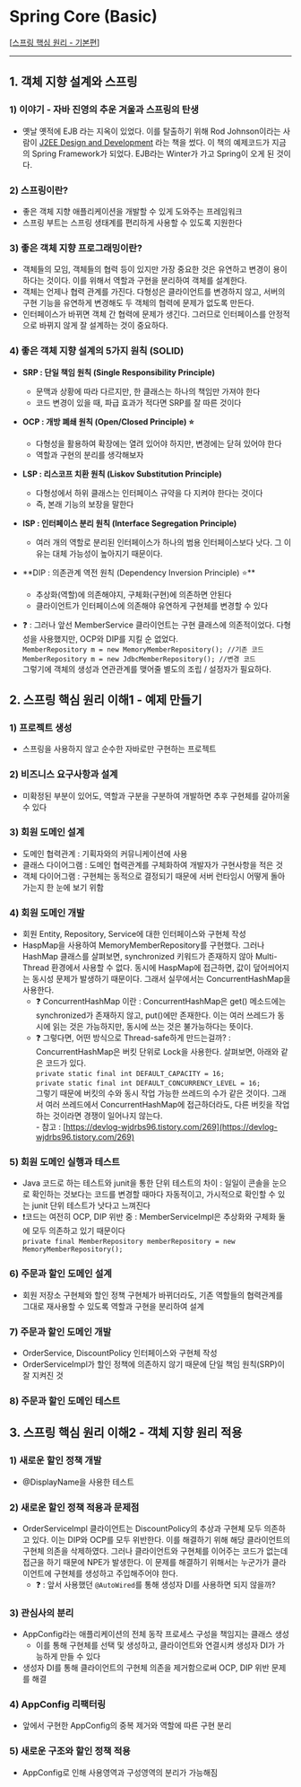 # Spring Core (Basic)
[[스프링 핵심 원리 - 기본편](https://www.inflearn.com/course/스프링-핵심-원리-기본편/)]

---
## 1. 객체 지향 설계와 스프링
### 1) 이야기 - 자바 진영의 추운 겨울과 스프링의 탄생
- 옛날 옛적에 EJB 라는 지옥이 있었다. 이를 탈출하기 위해 Rod Johnson이라는 사람이 [J2EE Design and Development](http://index-of.es/Java/Wrox%20Press%20-%20Expert%20one-on-one%20J2EE%20Design%20and%20Development.pdf) 라는 책을 썼다.
  이 책의 예제코드가 지금의 Spring Framework가 되었다. EJB라는 Winter가 가고 Spring이 오게 된 것이다.
### 2) 스프링이란?
- 좋은 객체 지향 애플리케이션을 개발할 수 있게 도와주는 프레임워크
- 스프링 부트는 스프링 생태계를 편리하게 사용할 수 있도록 지원한다
### 3) 좋은 객체 지향 프로그래밍이란?
- 객체들의 모임, 객체들의 협력 등이 있지만 가장 중요한 것은 유연하고 변경이 용이하다는 것이다. 이를 위해서 역할과 구현을 분리하여 객체를 설계한다.
- 객체는 언제나 협력 관계를 가진다. 다형성은 클라이언트를 변경하지 않고, 서버의 구현 기능을 유연하게 변경해도 두 객체의 협력에 문제가 없도록 만든다.
- 인터페이스가 바뀌면 객체 간 협력에 문제가 생긴다. 그러므로 인터페이스를 안정적으로 바뀌지 않게 잘 설계하는 것이 중요하다.
### 4) 좋은 객체 지향 설계의 5가지 원칙 (SOLID)
- **SRP : 단일 책임 원칙 (Single Responsibility Principle)**
    - 문맥과 상황에 따라 다르지만, 한 클래스는 하나의 책임만 가져야 한다
    - 코드 변경이 있을 때, 파급 효과가 적다면 SRP를 잘 따른 것이다

- **OCP : 개방 폐쇄 원칙 (Open/Closed Principle) ⭐️**
    - 다형성을 활용하여 확장에는 열려 있어야 하지만, 변경에는 닫혀 있어야 한다
    - 역할과 구현의 분리를 생각해보자

- **LSP : 리스코프 치환 원칙 (Liskov Substitution Principle)**
    - 다형성에서 하위 클래스는 인터페이스 규약을 다 지켜야 한다는 것이다
    - 즉, 본래 기능의 보장을 말한다

- **ISP : 인터페이스 분리 원칙 (Interface Segregation Principle)**
    - 여러 개의 역할로 분리된 인터페이스가 하나의 범용 인터페이스보다 낫다. 그 이유는 대체 가능성이 높아지기 때문이다.

- **DIP : 의존관계 역전 원칙 (Dependency Inversion Principle) ⭐**️
    - 추상화(역할)에 의존해야지, 구체화(구현)에 의존하면 안된다
    - 클라이언트가 인터페이스에 의존해야 유연하게 구현체를 변경할 수 있다


- ❓ : 그러나 앞선 MemberService 클라이언트는 구현 클래스에 의존적이었다. 다형성을 사용했지만, OCP와 DIP를 지킬 순 없었다.  
  `MemberRepository m = new MemoryMemberRepository(); //기존 코드`  
  `MemberRepository m = new JdbcMemberRepository(); //변경 코드`  
  그렇기에 객체의 생성과 연관관계를 맺어줄 별도의 조립 / 설정자가 필요하다.

## 2. 스프링 핵심 원리 이해1 - 예제 만들기
### 1) 프로젝트 생성
 - 스프링을 사용하지 않고 순수한 자바로만 구현하는 프로젝트
### 2) 비즈니스 요구사항과 설계
 - 미확정된 부분이 있어도, 역할과 구분을 구분하여 개발하면 추후 구현체를 갈아끼울 수 있다
### 3) 회원 도메인 설계
 - 도메인 협력관계 : 기획자와의 커뮤니케이션에 사용
 - 클래스 다이어그램 : 도메인 협력관계를 구체화하여 개발자가 구현사항을 적은 것
 - 객체 다이어그램 : 구현체는 동적으로 결정되기 때문에 서버 런타임시 어떻게 돌아가는지 한 눈에 보기 위함
### 4) 회원 도메인 개발
 - 회원 Entity, Repository, Service에 대한 인터페이스와 구현체 작성
 - HaspMap을 사용하여 MemoryMemberRepository를 구현했다. 그러나 HashMap 클래스를 살펴보면, synchronized 키워드가 존재하지 않아 Multi-Thread 환경에서 사용할 수 없다.
   동시에 HaspMap에 접근하면, 값이 덮어씌어지는 동시성 문제가 발생하기 때문이다. 그래서 실무에서는 ConcurrentHashMap을 사용한다.
   - ❓ ConcurrentHashMap 이란 : ConcurrentHashMap은 get() 메소드에는 synchronized가 존재하지 않고, put()에만 존재한다.
                         이는 여러 쓰레드가 동시에 읽는 것은 가능하지만, 동시에 쓰는 것은 불가능하다는 뜻이다.
   - ❓ 그렇다면, 어떤 방식으로 Thread-safe하게 만드는걸까? : ConcurrentHashMap은 버킷 단위로 Lock을 사용한다. 살펴보면, 아래와 같은 코드가 있다.  
                                                     `private static final int DEFAULT_CAPACITY = 16;`  
                                                     `private static final int DEFAULT_CONCURRENCY_LEVEL = 16;`  
                                                     그렇기 때문에 버킷의 수와 동시 작업 가능한 쓰레드의 수가 같은 것이다.
                                                     그래서 여러 쓰레드에서 ConcurrentHashMap에 접근하더라도, 다른 버킷을 작업하는 것이라면 경쟁이 일어나지 않는다.  
                                                     - 참고 : [https://devlog-wjdrbs96.tistory.com/269](https://devlog-wjdrbs96.tistory.com/269)
### 5) 회원 도메인 실행과 테스트
 - Java 코드로 하는 테스트와 junit을 통한 단위 테스트의 차이 : 일일이 콘솔을 눈으로 확인하는 것보다는 코드를 변경할 때마다 자동적이고, 가시적으로 확인할 수 있는 junit 단위 테스트가 낫다고 느껴진다
 - ❗️코드는 여전히 OCP, DIP 위반 중 : MemberServiceImpl은 추상화와 구체화 둘에 모두 의존하고 있기 때문이다   
 `private final MemberRepository memberRepository = new MemoryMemberRepository();`
### 6) 주문과 할인 도메인 설계
 - 회원 저장소 구현체와 할인 정책 구현체가 바뀌더라도, 기존 역할들의 협력관계를 그대로 재사용할 수 있도록 역할과 구현을 분리하여 설계
### 7) 주문과 할인 도메인 개발
 - OrderService, DiscountPolicy 인터페이스와 구현체 작성 
 - OrderServiceImpl가 할인 정책에 의존하지 않기 때문에 단일 책임 원칙(SRP)이 잘 지켜진 것
### 8) 주문과 할인 도메인 테스트

## 3. 스프링 핵심 원리 이해2 - 객체 지향 원리 적용
### 1) 새로운 할인 정책 개발
 - @DisplayName을 사용한 테스트
### 2) 새로운 할인 정책 적용과 문제점
 - OrderServiceImpl 클라이언트는 DiscountPolicy의 추상과 구현체 모두 의존하고 있다. 이는 DIP와 OCP를 모두 위반한다. 
   이를 해결하기 위해 해당 클라이언트의 구현체 의존을 삭제하였다. 그러나 클라이언트와 구현체를 이어주는 코드가 없는데 접근을 하기 때문에 NPE가 발생한다. 
   이 문제를 해결하기 위해서는 누군가가 클라이언트에 구현체를 생성하고 주입해주어야 한다.
   - ❓ : 앞서 사용했던 `@AutoWired`를 통해 생성자 DI를 사용하면 되지 않을까? 
### 3) 관심사의 분리
 - AppConfig라는 애플리케이션의 전체 동작 프로세스 구성을 책임지는 클래스 생성
   - 이를 통해 구현체를 선택 및 생성하고, 클라이언트와 연결시켜 생성자 DI가 가능하게 만들 수 있다
 - 생성자 DI를 통해 클라이언트의 구현체 의존을 제거함으로써 OCP, DIP 위반 문제를 해결
### 4) AppConfig 리팩터링
 - 앞에서 구현한 AppConfig의 중복 제거와 역할에 따른 구현 분리
### 5) 새로운 구조와 할인 정책 적용
 - AppConfig로 인해 사용영역과 구성영역의 분리가 가능해짐
